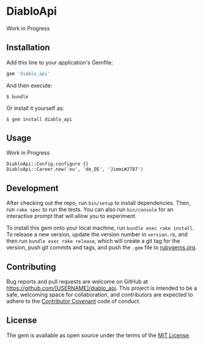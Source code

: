 # DiabloApi

Work in Progress

## Installation

Add this line to your application's Gemfile:

```ruby
gem 'diablo_api'
```

And then execute:

    $ bundle

Or install it yourself as:

    $ gem install diablo_api

## Usage

Work in Progress

    DiabloApi::Config.configure {}
    DiabloApi::Career.new('eu', 'de_DE', 'Jimmi#2787')

## Development

After checking out the repo, run `bin/setup` to install dependencies. Then, run `rake spec` to run the tests. You can also run `bin/console` for an interactive prompt that will allow you to experiment.

To install this gem onto your local machine, run `bundle exec rake install`. To release a new version, update the version number in `version.rb`, and then run `bundle exec rake release`, which will create a git tag for the version, push git commits and tags, and push the `.gem` file to [rubygems.org](https://rubygems.org).

## Contributing

Bug reports and pull requests are welcome on GitHub at https://github.com/[USERNAME]/diablo_api. This project is intended to be a safe, welcoming space for collaboration, and contributors are expected to adhere to the [Contributor Covenant](contributor-covenant.org) code of conduct.


## License

The gem is available as open source under the terms of the [MIT License](http://opensource.org/licenses/MIT).
